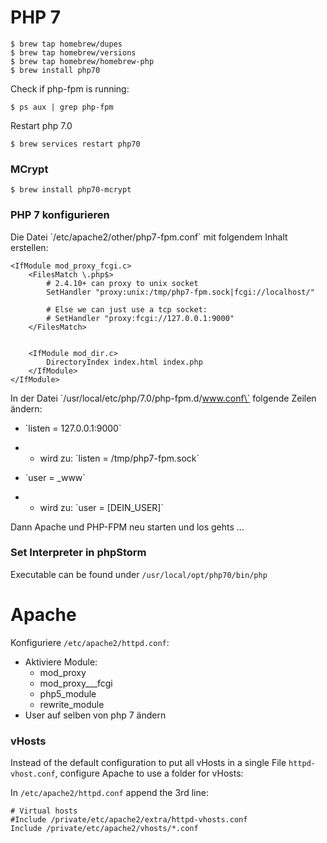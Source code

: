 # PHP 7

```
$ brew tap homebrew/dupes
$ brew tap homebrew/versions
$ brew tap homebrew/homebrew-php
$ brew install php70
```

Check if php-fpm is running:

```
$ ps aux | grep php-fpm
```

Restart php 7.0

```
$ brew services restart php70
```

### MCrypt

```
$ brew install php70-mcrypt
```

### PHP 7 konfigurieren

Die Datei \`/etc/apache2/other/php7-fpm.conf\` mit folgendem Inhalt erstellen:

```
<IfModule mod_proxy_fcgi.c>
    <FilesMatch \.php$>
        # 2.4.10+ can proxy to unix socket
        SetHandler "proxy:unix:/tmp/php7-fpm.sock|fcgi://localhost/"

        # Else we can just use a tcp socket:
        # SetHandler "proxy:fcgi://127.0.0.1:9000"
    </FilesMatch>


    <IfModule mod_dir.c>
        DirectoryIndex index.html index.php
    </IfModule>
</IfModule>
```

In der Datei \`/usr/local/etc/php/7.0/php-fpm.d/www.conf\` folgende Zeilen ändern:

* \`listen = 127.0.0.1:9000\`

* * wird zu: \`listen = /tmp/php7-fpm.sock\`
* \`user = \_www\`

* * wird zu: \`user = \[DEIN\_USER\]\`

Dann Apache und PHP-FPM neu starten und los gehts …

### Set Interpreter in phpStorm

Executable can be found under `/usr/local/opt/php70/bin/php`

# Apache

Konfiguriere `/etc/apache2/httpd.conf`:

* Aktiviere Module:
  * mod\_proxy
  * mod\_proxy\_\_\_fcgi
  * php5\_module
  * rewrite\_module
* User auf selben von php 7 ändern

### vHosts

Instead of the default configuration to put all vHosts in a single File `httpd-vhost.conf`, configure Apache to use a folder for vHosts:

In `/etc/apache2/httpd.conf` append the 3rd line:

```
# Virtual hosts
#Include /private/etc/apache2/extra/httpd-vhosts.conf
Include /private/etc/apache2/vhosts/*.conf
```



